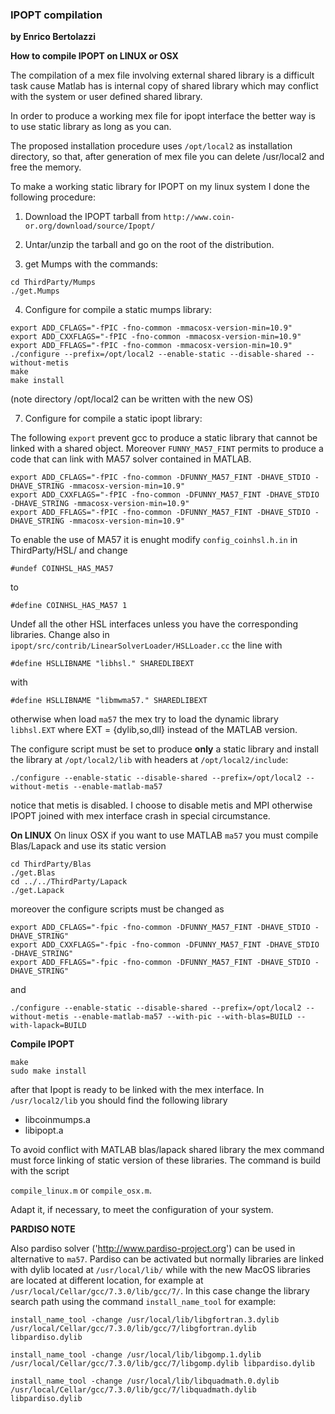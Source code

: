 ### IPOPT compilation
**by Enrico Bertolazzi**

**How to compile IPOPT on LINUX or OSX**

The compilation of a mex file involving external shared library is a
difficult task cause Matlab has is internal copy of shared library 
which may conflict with the system or user defined
shared library.

In order to produce a working mex file for ipopt interface the better
way is to use static library as long as you can.

The proposed installation procedure uses `/opt/local2`
as installation directory, so that, after generation of
mex file you can delete /usr/local2 and free the memory.

To make a working static library for IPOPT on my linux
system I done the following procedure:

1) Download the IPOPT tarball from `http://www.coin-or.org/download/source/Ipopt/`

2) Untar/unzip the tarball and go on the root of the distribution. 

3) get Mumps with the commands:

~~~
cd ThirdParty/Mumps
./get.Mumps
~~~

4) Configure for compile a static mumps library:

~~~
export ADD_CFLAGS="-fPIC -fno-common -mmacosx-version-min=10.9"
export ADD_CXXFLAGS="-fPIC -fno-common -mmacosx-version-min=10.9"
export ADD_FFLAGS="-fPIC -fno-common -mmacosx-version-min=10.9"
./configure --prefix=/opt/local2 --enable-static --disable-shared --without-metis
make
make install
~~~

(note directory /opt/local2 can be written with the new OS)

7) Configure for compile a static ipopt library:

The following `export` prevent gcc to produce a static
library that cannot be linked with a shared object.
Moreover `FUNNY_MA57_FINT` permits to produce a code
that can link with MA57 solver contained in MATLAB.

~~~
export ADD_CFLAGS="-fPIC -fno-common -DFUNNY_MA57_FINT -DHAVE_STDIO -DHAVE_STRING -mmacosx-version-min=10.9"
export ADD_CXXFLAGS="-fPIC -fno-common -DFUNNY_MA57_FINT -DHAVE_STDIO -DHAVE_STRING -mmacosx-version-min=10.9"
export ADD_FFLAGS="-fPIC -fno-common -DFUNNY_MA57_FINT -DHAVE_STDIO -DHAVE_STRING -mmacosx-version-min=10.9"
~~~

To enable the use of MA57 it is enught modify `config_coinhsl.h.in`
in ThirdParty/HSL/ and change

`#undef COINHSL_HAS_MA57`

to

`#define COINHSL_HAS_MA57 1`

Undef all the other HSL interfaces unless you have the
corresponding libraries.
Change also in `ipopt/src/contrib/LinearSolverLoader/HSLLoader.cc` the line with

~~~
#define HSLLIBNAME "libhsl." SHAREDLIBEXT
~~~

with

~~~
#define HSLLIBNAME "libmwma57." SHAREDLIBEXT
~~~

otherwise when load `ma57` the mex try to load the dynamic library `libhsl.EXT` where EXT = {dylib,so,dll} instead of the MATLAB version.

The configure script must be set to produce **only** a static
library and install the library at `/opt/local2/lib` with
headers at `/opt/local2/include`:

~~~
./configure --enable-static --disable-shared --prefix=/opt/local2 --without-metis --enable-matlab-ma57
~~~

notice that metis is disabled. I choose to disable metis and
MPI otherwise IPOPT joined with mex interface crash
in special circumstance.

**On LINUX**
On linux OSX if you want to use MATLAB `ma57` you must compile Blas/Lapack and use its static version

~~~
cd ThirdParty/Blas
./get.Blas
cd ../../ThirdParty/Lapack
./get.Lapack
~~~

moreover the configure scripts must be changed as 

~~~
export ADD_CFLAGS="-fpic -fno-common -DFUNNY_MA57_FINT -DHAVE_STDIO -DHAVE_STRING"
export ADD_CXXFLAGS="-fpic -fno-common -DFUNNY_MA57_FINT -DHAVE_STDIO -DHAVE_STRING"
export ADD_FFLAGS="-fpic -fno-common -DFUNNY_MA57_FINT -DHAVE_STDIO -DHAVE_STRING"
~~~

and

~~~
./configure --enable-static --disable-shared --prefix=/opt/local2 --without-metis --enable-matlab-ma57 --with-pic --with-blas=BUILD --with-lapack=BUILD 
~~~

**Compile IPOPT**

~~~
make
sudo make install
~~~

after that Ipopt is ready to be linked with the mex interface. 
In `/usr/local2/lib` you should find the following library

- libcoinmumps.a
- libipopt.a

To avoid conflict with MATLAB blas/lapack shared
library the mex command must force linking of 
static version of these libraries.
The command is build with the script

`compile_linux.m` or `compile_osx.m`.

Adapt it, if necessary, to meet the configuration of your system.

**PARDISO NOTE**

Also pardiso solver ('http://www.pardiso-project.org') can be used in alternative to `ma57`.
Pardiso can be activated but normally libraries are linked with dylib located at `/usr/local/lib/` while with the new MacOS libraries are located at different location, for example at `/usr/local/Cellar/gcc/7.3.0/lib/gcc/7/`. In this case change the library search path using the command `install_name_tool` for example:

~~~
install_name_tool -change /usr/local/lib/libgfortran.3.dylib /usr/local/Cellar/gcc/7.3.0/lib/gcc/7/libgfortran.dylib libpardiso.dylib

install_name_tool -change /usr/local/lib/libgomp.1.dylib /usr/local/Cellar/gcc/7.3.0/lib/gcc/7/libgomp.dylib libpardiso.dylib

install_name_tool -change /usr/local/lib/libquadmath.0.dylib /usr/local/Cellar/gcc/7.3.0/lib/gcc/7/libquadmath.dylib libpardiso.dylib
~~~
